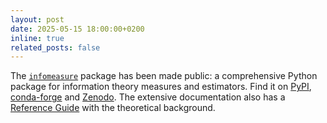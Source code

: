 ```yaml
---
layout: post
date: 2025-05-15 18:00:00+0200
inline: true
related_posts: false
---
```


The [`infomeasure`](https://infomeasure.readthedocs.io/) package has been made public: a comprehensive Python package for information theory measures and estimators.
Find it on [PyPI](https://pypi.org/project/infomeasure/), [conda-forge](https://anaconda.org/conda-forge/infomeasure) and [Zenodo](https://zenodo.org/records/15241810).
The extensive documentation also has a [Reference Guide](https://infomeasure.readthedocs.io/en/latest/guide/#reference-guide) with the theoretical background.